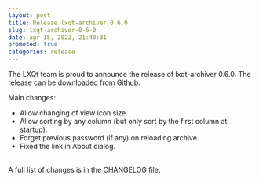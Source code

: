 ```yaml
---
layout: post
title: Release lxqt-archiver 0.6.0
slug: lxqt-archiver-0-6-0
date: apr 15, 2022, 21:40:31
promoted: true
categories: release
---
```

The LXQt team is proud to announce the release of lxqt-archiver 0.6.0.
The release can be downloaded from [Github](https://github.com/lxqt/lxqt-archiver/releases).

Main changes:

 * Allow changing of view icon size.
 * Allow sorting by any column (but only sort by the first column at startup).
 * Forget previous password (if any) on reloading archive.
 * Fixed the link in About dialog.


<br/>
A full list of changes is in the CHANGELOG file.
<br/>
